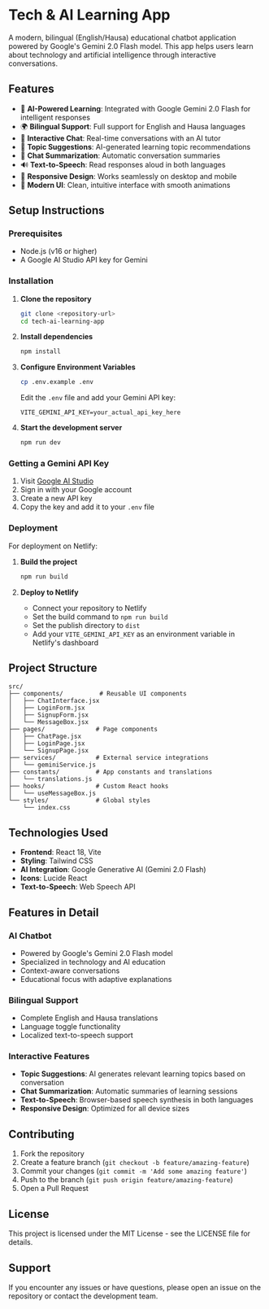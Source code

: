# Tech & AI Learning App

A modern, bilingual (English/Hausa) educational chatbot application powered by Google's Gemini 2.0 Flash model. This app helps users learn about technology and artificial intelligence through interactive conversations.

## Features

- 🤖 **AI-Powered Learning**: Integrated with Google Gemini 2.0 Flash for intelligent responses
- 🌍 **Bilingual Support**: Full support for English and Hausa languages
- 💬 **Interactive Chat**: Real-time conversations with an AI tutor
- 🎯 **Topic Suggestions**: AI-generated learning topic recommendations
- 📝 **Chat Summarization**: Automatic conversation summaries
- 🔊 **Text-to-Speech**: Read responses aloud in both languages
- 📱 **Responsive Design**: Works seamlessly on desktop and mobile
- 🎨 **Modern UI**: Clean, intuitive interface with smooth animations

## Setup Instructions

### Prerequisites
- Node.js (v16 or higher)
- A Google AI Studio API key for Gemini

### Installation

1. **Clone the repository**
   ```bash
   git clone <repository-url>
   cd tech-ai-learning-app
   ```

2. **Install dependencies**
   ```bash
   npm install
   ```

3. **Configure Environment Variables**
   ```bash
   cp .env.example .env
   ```
   
   Edit the `.env` file and add your Gemini API key:
   ```
   VITE_GEMINI_API_KEY=your_actual_api_key_here
   ```

4. **Start the development server**
   ```bash
   npm run dev
   ```

### Getting a Gemini API Key

1. Visit [Google AI Studio](https://makersuite.google.com/app/apikey)
2. Sign in with your Google account
3. Create a new API key
4. Copy the key and add it to your `.env` file

### Deployment

For deployment on Netlify:

1. **Build the project**
   ```bash
   npm run build
   ```

2. **Deploy to Netlify**
   - Connect your repository to Netlify
   - Set the build command to `npm run build`
   - Set the publish directory to `dist`
   - Add your `VITE_GEMINI_API_KEY` as an environment variable in Netlify's dashboard

## Project Structure

```
src/
├── components/          # Reusable UI components
│   ├── ChatInterface.jsx
│   ├── LoginForm.jsx
│   ├── SignupForm.jsx
│   └── MessageBox.jsx
├── pages/              # Page components
│   ├── ChatPage.jsx
│   ├── LoginPage.jsx
│   └── SignupPage.jsx
├── services/           # External service integrations
│   └── geminiService.js
├── constants/          # App constants and translations
│   └── translations.js
├── hooks/              # Custom React hooks
│   └── useMessageBox.js
└── styles/             # Global styles
    └── index.css
```

## Technologies Used

- **Frontend**: React 18, Vite
- **Styling**: Tailwind CSS
- **AI Integration**: Google Generative AI (Gemini 2.0 Flash)
- **Icons**: Lucide React
- **Text-to-Speech**: Web Speech API

## Features in Detail

### AI Chatbot
- Powered by Google's Gemini 2.0 Flash model
- Specialized in technology and AI education
- Context-aware conversations
- Educational focus with adaptive explanations

### Bilingual Support
- Complete English and Hausa translations
- Language toggle functionality
- Localized text-to-speech support

### Interactive Features
- **Topic Suggestions**: AI generates relevant learning topics based on conversation
- **Chat Summarization**: Automatic summaries of learning sessions
- **Text-to-Speech**: Browser-based speech synthesis in both languages
- **Responsive Design**: Optimized for all device sizes

## Contributing

1. Fork the repository
2. Create a feature branch (`git checkout -b feature/amazing-feature`)
3. Commit your changes (`git commit -m 'Add some amazing feature'`)
4. Push to the branch (`git push origin feature/amazing-feature`)
5. Open a Pull Request

## License

This project is licensed under the MIT License - see the LICENSE file for details.

## Support

If you encounter any issues or have questions, please open an issue on the repository or contact the development team.